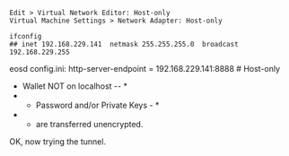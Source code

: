 ```
Edit > Virtual Network Editor: Host-only
Virtual Machine Settings > Network Adapter: Host-only

ifconfig
## inet 192.168.229.141  netmask 255.255.255.0  broadcast 192.168.229.255
```
eosd config.ini: http-server-endpoint = 192.168.229.141:8888 # Host-only

* Wallet NOT on localhost  -- *
* - Password and/or Private Keys - *
* - are transferred unencrypted.

OK, now trying the tunnel.